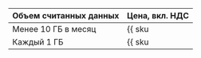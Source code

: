 |Объем считанных данных|Цена, вкл. НДС|
|----|-----|
|Менее 10 ГБ в месяц| {{ sku|RUB|yq.network.ingress.v1|string }} |
|Каждый 1 ГБ| {{ sku|RUB|yq.network.ingress.v1|pricingRate.10|string }} |